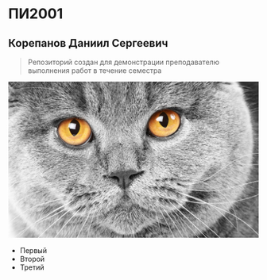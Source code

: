 #  ПИ2001 #
##  Корепанов Даниил Сергеевич ##
> Репозиторий создан для демонстрации преподавателю выполнения работ в течение семестра

![Описание картинки](./images/example.jpg)

* Первый
* Второй
* Третий
